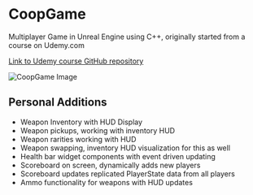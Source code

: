 # CoopGame
Multiplayer Game in Unreal Engine using C++, originally started from a course on Udemy.com 

[Link to Udemy course GitHub repository](https://github.com/tomlooman/CoopHordeShooter)

![CoopGame Image](https://berkbid.github.io/Images/CoopGameNew.png)

## Personal Additions
- Weapon Inventory with HUD Display
- Weapon pickups, working with inventory HUD
- Weapon rarities working with HUD
- Weapon swapping, inventory HUD visualization for this as well
- Health bar widget components with event driven updating
- Scoreboard on screen, dynamically adds new players
- Scoreboard updates replicated PlayerState data from all players
- Ammo functionality for weapons with HUD updates
